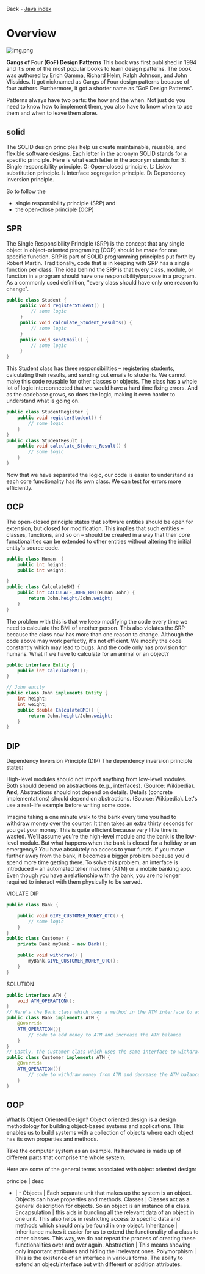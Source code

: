 Back - [Java index](0-index.md)

# Overview
![img.png](jpg/overview.png)

**Gangs of Four (GoF) Design Patterns**
This book was first published in 1994 and it’s one of the most popular books to learn design patterns. The book was authored by Erich Gamma, Richard Helm, Ralph Johnson, and John Vlissides. It got nicknamed as Gangs of Four design patterns because of four authors. Furthermore, it got a shorter name as “GoF Design Patterns”.

Patterns always have two parts: the how and the when. Not just do you need to know how to implement them, you also have to know when to use them and when to leave them alone.

## solid
The SOLID design principles help us create maintainable, reusable, and flexible software designs. Each letter in the acronym SOLID stands for a specific principle.
Here is what each letter in the acronym stands for:
S: Single responsibility principle.
O: Open–closed principle.
L: Liskov substitution principle.
I: Interface segregation principle.
D: Dependency inversion principle.

So to follow the 
- single responsibility principle (SRP) and 
- the open-close principle (OCP)

## SPR
The Single Responsibility Principle (SRP) is the concept that any single object in object-oriented programing (OOP) should be made for one specific function. SRP is part of SOLID programming principles put forth by Robert Martin. Traditionally, code that is in keeping with SRP has a single function per class.
The idea behind the SRP is that every class, module, or function in a program should have one responsibility/purpose in a program. As a commonly used definition, "every class should have only one reason to change".

```java
public class Student {
     public void registerStudent() {
         // some logic
     }
     public void calculate_Student_Results() {
         // some logic
     }
     public void sendEmail() {
         // some logic
     }
}
```
This Student class has three responsibilities – registering students, calculating their results, and sending out emails to students.
We cannot make this code reusable for other classes or objects. The class has a whole lot of logic interconnected that we would have a hard time fixing errors. And as the codebase grows, so does the logic, making it even harder to understand what is going on.

```java
public class StudentRegister {
    public void registerStudent() {
        // some logic
    }
}
public class StudentResult {
    public void calculate_Student_Result() {
        // some logic
    }
}
```
Now that we have separated the logic, our code is easier to understand as each core functionality has its own class. We can test for errors more efficiently.


## OCP
The open-closed principle states that software entities should be open for extension, but closed for modification.
This implies that such entities – classes, functions, and so on – should be created in a way that their core functionalities can be extended to other entities without altering the initial entity's source code.

```java
public class Human  {
    public int height;
    public int weight;

}
public class CalculateBMI {
    public int CALCULATE_JOHN_BMI(Human John) {
        return John.height/John.weight;
    }
}
```
The problem with this is that we keep modifying the code every time we need to calculate the BMI of another person.
This also violates the SRP because the class now has more than one reason to change.
Although the code above may work perfectly, it's not efficient. We modify the code constantly which may lead to bugs. And the code only has provision for humans. What if we have to calculate for an animal or an object?

```java
public interface Entity {
    public int CalculateBMI();
}

// John entity
public class John implements Entity {
    int height;
    int weight;
    public double CalculateBMI() {
        return John.height/John.weight;
    }
}
```

## DIP
Dependency Inversion Principle (DIP)
The dependency inversion principle states:

High-level modules should not import anything from low-level modules. Both should depend on abstractions (e.g., interfaces). (Source: Wikipedia).
**And,**
Abstractions should not depend on details. Details (concrete implementations) should depend on abstractions. (Source: Wikipedia).
Let's use a real-life example before writing some code.

Imagine taking a one minute walk to the bank every time you had to withdraw money over the counter. It then takes an extra thirty seconds for you get your money. This is quite efficient because very little time is wasted. We'll assume you're the high-level module and the bank is the low-level module.
But what happens when the bank is closed for a holiday or an emergency? You have absolutely no access to your funds. If you move further away from the bank, it becomes a bigger problem because you'd spend more time getting there.
To solve this problem, an interface is introduced – an automated teller machine (ATM) or a mobile banking app. Even though you have a relationship with the bank, you are no longer required to interact with them physically to be served.

VIOLATE DIP 
```java
public class Bank {

    public void GIVE_CUSTOMER_MONEY_OTC() {
        // some logic
    }
}
public class Customer {
    private Bank myBank = new Bank();

    public void withdraw() {
        myBank.GIVE_CUSTOMER_MONEY_OTC();
    }
}
```

SOLUTION
```java
public interface ATM {
    void ATM_OPERATION();
}
// Here's the Bank class which uses a method in the ATM interface to add money to the ATM:
public class Bank implements ATM {
    @Override
    ATM_OPERATION(){
        // code to add money to ATM and increase the ATM balance
    }
}
// Lastly, the Customer class which uses the same interface to withdraw money:
public class Customer implements ATM {
    @Override
    ATM_OPERATION(){
        // code to withdraw money from ATM and decrease the ATM balance
    }
}
```

## OOP
What Is Object Oriented Design?
Object oriented design is a design methodology for building object-based systems and applications. This enables us to build systems with a collection of objects where each object has its own properties and methods.

Take the computer system as an example. Its hardware is made up of different parts that comprise the whole system.

Here are some of the general terms associated with object oriented design:

principe | desc
- | -
Objects | Each separate unit that makes up the system is an object. Objects can have properties and methods.
Classes | Classes act as a general description for objects. So an object is an instance of a class.
Encapsulation | this aids in bundling all the relevant data of an object in one unit. This also helps in restricting access to specific data and methods which should only be found in one object.
Inheritance | Inheritance makes it easier for us to extend the functionality of a class to other classes.  This way, we do not repeat the process of creating these functionalities over and over again.
Abstraction | This means showing only important attributes and hiding the irrelevant ones.
Polymorphism | This is the existence of an interface in various forms. The ability to extend an object/interface but with different or addition attributes.


